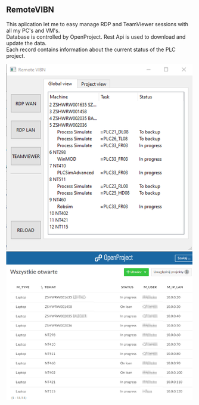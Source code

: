 ## RemoteVIBN
This aplication let me to easy manage RDP and TeamViewer sessions with all my PC's and VM's.</br>
Database is controlled by OpenProject. Rest Api is used to download and update the data.</br>
Each record contains information about the current status of the PLC project.

<img src="assets/images/photo1.png" width="500" height="500" />

<img src="assets/images/photo3.png" width="500" height="400" />


